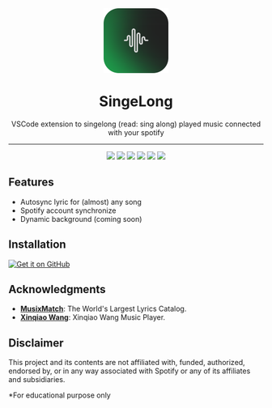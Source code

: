 <div align="center">
    <img src="./assets/images/icon.png" width="128"  style="display: block; margin: 0 auto"/>
    <h1>SingeLong</h1>
    <p>VSCode extension to singelong (read: sing along) played music connected with your spotify</p>
</div>

---

<p align="center">
  <img src="./misc/screenshots/1.jpg" width="30%" />
  <img src="./misc/screenshots/2.jpg" width="30%" />
  <img src="./misc/screenshots/3.jpg" width="30%" />

  <img src="./misc/screenshots/4.jpg" width="30%" />
  <img src="./misc/screenshots/5.jpg" width="30%" />
  <img src="./misc/screenshots/6.jpg" width="30%" />
</p>

## Features
- Autosync lyric for (almost) any song
- Spotify account synchronize
- Dynamic background (coming soon)

## Installation

[<img src="https://raw.githubusercontent.com/NeoApplications/Neo-Backup/034b226cea5c1b30eb4f6a6f313e4dadcbb0ece4/badge_github.png"
    alt="Get it on GitHub"
    height="80">](https://github.com/qolbudr/singelong/releases/latest)

## Acknowledgments
- [**MusixMatch**](https://www.musixmatch.com): The World's Largest Lyrics Catalog.
- [**Xinqiao Wang**](https://music.xianqiao.wang): Xinqiao Wang Music Player.


## Disclaimer
This project and its contents are not affiliated with, funded, authorized, endorsed by, or in any way associated with Spotify or any of its affiliates and subsidiaries.

\*For educational purpose only